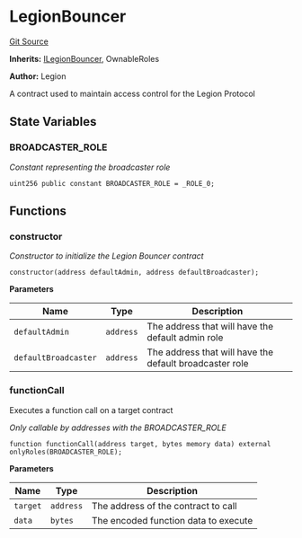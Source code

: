# LegionBouncer
[Git Source](https://github.com/Legion-Team/evm-contracts/blob/e045131669c5801ab2e88b13e55002362a64c068/src/LegionBouncer.sol)

**Inherits:**
[ILegionBouncer](/src/interfaces/ILegionBouncer.sol/interface.ILegionBouncer.md), OwnableRoles

**Author:**
Legion

A contract used to maintain access control for the Legion Protocol


## State Variables
### BROADCASTER_ROLE
*Constant representing the broadcaster role*


```solidity
uint256 public constant BROADCASTER_ROLE = _ROLE_0;
```


## Functions
### constructor

*Constructor to initialize the Legion Bouncer contract*


```solidity
constructor(address defaultAdmin, address defaultBroadcaster);
```
**Parameters**

|Name|Type|Description|
|----|----|-----------|
|`defaultAdmin`|`address`|The address that will have the default admin role|
|`defaultBroadcaster`|`address`|The address that will have the default broadcaster role|


### functionCall

Executes a function call on a target contract

*Only callable by addresses with the BROADCASTER_ROLE*


```solidity
function functionCall(address target, bytes memory data) external onlyRoles(BROADCASTER_ROLE);
```
**Parameters**

|Name|Type|Description|
|----|----|-----------|
|`target`|`address`|The address of the contract to call|
|`data`|`bytes`|The encoded function data to execute|


